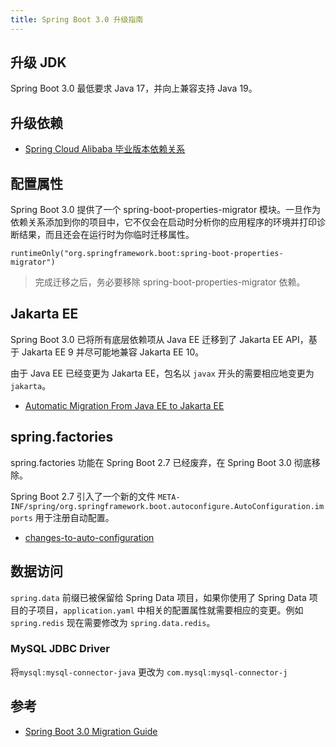 ```yaml
---
title: Spring Boot 3.0 升级指南
---
```


## 升级 JDK

Spring Boot 3.0 最低要求 Java 17，并向上兼容支持 Java 19。

## 升级依赖

- [Spring Cloud Alibaba 毕业版本依赖关系](https://github.com/alibaba/spring-cloud-alibaba/wiki/%E7%89%88%E6%9C%AC%E8%AF%B4%E6%98%8E)

## 配置属性

Spring Boot 3.0 提供了一个 spring-boot-properties-migrator 模块。一旦作为依赖关系添加到你的项目中，它不仅会在启动时分析你的应用程序的环境并打印诊断结果，而且还会在运行时为你临时迁移属性。

```kdl
runtimeOnly("org.springframework.boot:spring-boot-properties-migrator")
```

> 完成迁移之后，务必要移除 spring-boot-properties-migrator 依赖。

## Jakarta EE

Spring Boot 3.0 已将所有底层依赖项从 Java EE 迁移到了 Jakarta EE API，基于 Jakarta EE 9 并尽可能地兼容 Jakarta EE 10。

由于 Java EE 已经变更为 Jakarta EE，包名以 `javax` 开头的需要相应地变更为 `jakarta`。

- [Automatic Migration From Java EE to Jakarta EE](https://blog.jetbrains.com/idea/2021/06/intellij-idea-eap-6/)

## spring.factories

spring.factories 功能在 Spring Boot 2.7 已经废弃，在 Spring Boot 3.0 彻底移除。

Spring Boot 2.7 引入了一个新的文件 `META-INF/spring/org.springframework.boot.autoconfigure.AutoConfiguration.imports` 用于注册自动配置。

- [changes-to-auto-configuration](https://github.com/spring-projects/spring-boot/wiki/Spring-Boot-2.7-Release-Notes#changes-to-auto-configuration)

## 数据访问

`spring.data` 前缀已被保留给 Spring Data 项目，如果你使用了 Spring Data 项目的子项目，`application.yaml` 中相关的配置属性就需要相应的变更。例如 `spring.redis` 现在需要修改为 `spring.data.redis`。

### MySQL JDBC Driver

将`mysql:mysql-connector-java` 更改为 `com.mysql:mysql-connector-j`

## 参考

- [Spring Boot 3.0 Migration Guide](https://github.com/spring-projects/spring-boot/wiki/Spring-Boot-3.0-Migration-Guide)
